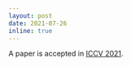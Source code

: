 ```yaml
---
layout: post
date: 2021-07-26
inline: true
---
```


A paper is accepted in [ICCV 2021](https://iccv2021.thecvf.com).
